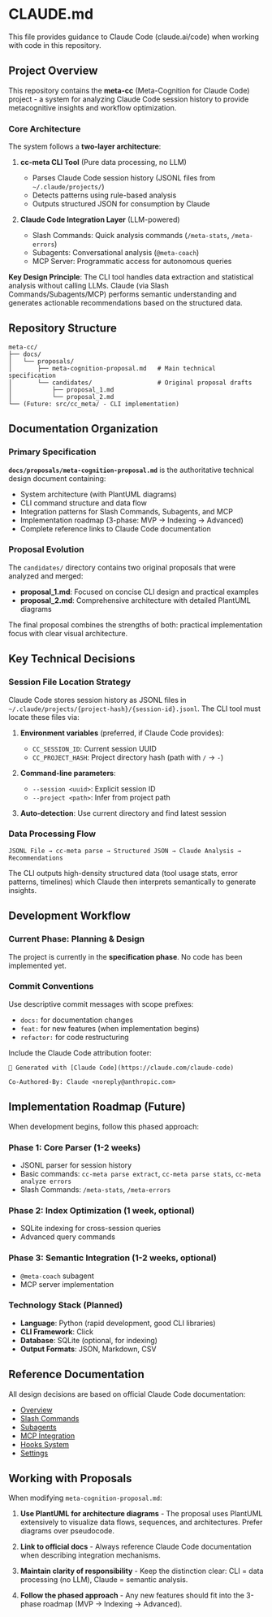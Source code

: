 # CLAUDE.md

This file provides guidance to Claude Code (claude.ai/code) when working with code in this repository.

## Project Overview

This repository contains the **meta-cc** (Meta-Cognition for Claude Code) project - a system for analyzing Claude Code session history to provide metacognitive insights and workflow optimization.

### Core Architecture

The system follows a **two-layer architecture**:

1. **cc-meta CLI Tool** (Pure data processing, no LLM)
   - Parses Claude Code session history (JSONL files from `~/.claude/projects/`)
   - Detects patterns using rule-based analysis
   - Outputs structured JSON for consumption by Claude

2. **Claude Code Integration Layer** (LLM-powered)
   - Slash Commands: Quick analysis commands (`/meta-stats`, `/meta-errors`)
   - Subagents: Conversational analysis (`@meta-coach`)
   - MCP Server: Programmatic access for autonomous queries

**Key Design Principle**: The CLI tool handles data extraction and statistical analysis without calling LLMs. Claude (via Slash Commands/Subagents/MCP) performs semantic understanding and generates actionable recommendations based on the structured data.

## Repository Structure

```
meta-cc/
├── docs/
│   └── proposals/
│       ├── meta-cognition-proposal.md   # Main technical specification
│       └── candidates/                  # Original proposal drafts
│           ├── proposal_1.md
│           └── proposal_2.md
└── (Future: src/cc_meta/ - CLI implementation)
```

## Documentation Organization

### Primary Specification

**`docs/proposals/meta-cognition-proposal.md`** is the authoritative technical design document containing:

- System architecture (with PlantUML diagrams)
- CLI command structure and data flow
- Integration patterns for Slash Commands, Subagents, and MCP
- Implementation roadmap (3-phase: MVP → Indexing → Advanced)
- Complete reference links to Claude Code documentation

### Proposal Evolution

The `candidates/` directory contains two original proposals that were analyzed and merged:
- **proposal_1.md**: Focused on concise CLI design and practical examples
- **proposal_2.md**: Comprehensive architecture with detailed PlantUML diagrams

The final proposal combines the strengths of both: practical implementation focus with clear visual architecture.

## Key Technical Decisions

### Session File Location Strategy

Claude Code stores session history as JSONL files in `~/.claude/projects/{project-hash}/{session-id}.jsonl`. The CLI tool must locate these files via:

1. **Environment variables** (preferred, if Claude Code provides):
   - `CC_SESSION_ID`: Current session UUID
   - `CC_PROJECT_HASH`: Project directory hash (path with `/` → `-`)

2. **Command-line parameters**:
   - `--session <uuid>`: Explicit session ID
   - `--project <path>`: Infer from project path

3. **Auto-detection**: Use current directory and find latest session

### Data Processing Flow

```
JSONL File → cc-meta parse → Structured JSON → Claude Analysis → Recommendations
```

The CLI outputs high-density structured data (tool usage stats, error patterns, timelines) which Claude then interprets semantically to generate insights.

## Development Workflow

### Current Phase: Planning & Design

The project is currently in the **specification phase**. No code has been implemented yet.

### Commit Conventions

Use descriptive commit messages with scope prefixes:
- `docs:` for documentation changes
- `feat:` for new features (when implementation begins)
- `refactor:` for code restructuring

Include the Claude Code attribution footer:
```
🤖 Generated with [Claude Code](https://claude.com/claude-code)

Co-Authored-By: Claude <noreply@anthropic.com>
```

## Implementation Roadmap (Future)

When development begins, follow this phased approach:

### Phase 1: Core Parser (1-2 weeks)
- JSONL parser for session history
- Basic commands: `cc-meta parse extract`, `cc-meta parse stats`, `cc-meta analyze errors`
- Slash Commands: `/meta-stats`, `/meta-errors`

### Phase 2: Index Optimization (1 week, optional)
- SQLite indexing for cross-session queries
- Advanced query commands

### Phase 3: Semantic Integration (1-2 weeks, optional)
- `@meta-coach` subagent
- MCP server implementation

### Technology Stack (Planned)
- **Language**: Python (rapid development, good CLI libraries)
- **CLI Framework**: Click
- **Database**: SQLite (optional, for indexing)
- **Output Formats**: JSON, Markdown, CSV

## Reference Documentation

All design decisions are based on official Claude Code documentation:
- [Overview](https://docs.claude.com/en/docs/claude-code/overview)
- [Slash Commands](https://docs.claude.com/en/docs/claude-code/slash-commands)
- [Subagents](https://docs.claude.com/en/docs/claude-code/subagents)
- [MCP Integration](https://docs.claude.com/en/docs/claude-code/mcp)
- [Hooks System](https://docs.claude.com/en/docs/claude-code/hooks)
- [Settings](https://docs.claude.com/en/docs/claude-code/settings)

## Working with Proposals

When modifying `meta-cognition-proposal.md`:

1. **Use PlantUML for architecture diagrams** - The proposal uses PlantUML extensively to visualize data flows, sequences, and architectures. Prefer diagrams over pseudocode.

2. **Link to official docs** - Always reference Claude Code documentation when describing integration mechanisms.

3. **Maintain clarity of responsibility** - Keep the distinction clear: CLI = data processing (no LLM), Claude = semantic analysis.

4. **Follow the phased approach** - Any new features should fit into the 3-phase roadmap (MVP → Indexing → Advanced).
